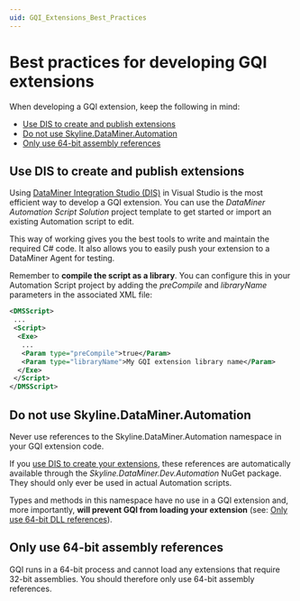 ```yaml
---
uid: GQI_Extensions_Best_Practices
---
```


# Best practices for developing GQI extensions

When developing a GQI extension, keep the following in mind:

- [Use DIS to create and publish extensions](#use-dis-to-create-and-publish-extensions)
- [Do not use Skyline.DataMiner.Automation](#do-not-use-skylinedataminerautomation)
- [Only use 64-bit assembly references](#only-use-64-bit-assembly-references)

## Use DIS to create and publish extensions

Using [DataMiner Integration Studio (DIS)](xref:Overall_concept_of_the_DataMiner_Integration_Studio) in Visual Studio is the most efficient way to develop a GQI extension. You can use the *DataMiner Automation Script Solution* project template to get started or import an existing Automation script to edit.

This way of working gives you the best tools to write and maintain the required C# code. It also allows you to easily push your extension to a DataMiner Agent for testing.

Remember to **compile the script as a library**. You can configure this in your Automation Script project by adding the *preCompile* and *libraryName* parameters in the associated XML file:

```xml
<DMSScript>
 ...
 <Script>
  <Exe>
   ...
   <Param type="preCompile">true</Param>
   <Param type="libraryName">My GQI extension library name</Param>
  </Exe>
 </Script>
</DMSScript>
```

## Do not use Skyline.DataMiner.Automation

Never use references to the Skyline.DataMiner.Automation namespace in your GQI extension code.

If you [use DIS to create your extensions](#use-dis-to-create-and-publish-extensions), these references are automatically available through the *Skyline.DataMiner.Dev.Automation* NuGet package. They should only ever be used in actual Automation scripts.

Types and methods in this namespace have no use in a GQI extension and, more importantly, **will prevent GQI from loading your extension** (see: [Only use 64-bit DLL references](#only-use-64-bit-assembly-references)).

## Only use 64-bit assembly references

GQI runs in a 64-bit process and cannot load any extensions that require 32-bit assemblies. You should therefore only use 64-bit assembly references.

